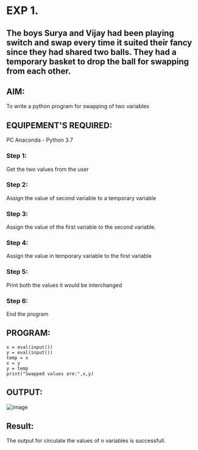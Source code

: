 # EXP 1.
## The boys Surya and Vijay had been playing switch and swap every time it suited their fancy since they had shared two balls. They had a temporary basket to drop the ball for swapping from each other.  

## AIM:
To write a python program for swapping of two variables

## EQUIPEMENT'S REQUIRED:
PC Anaconda - Python 3.7

### Step 1:
Get the two values from the user

### Step 2:
Assign the value of second variable to a temporary variable

### Step 3:
Assign the value of the first variable to the second variable.

### Step 4:
Assign the value in temporary variable to the first variable

### Step 5:
Print both the values it would be interchanged

### Step 6:
End the program

## PROGRAM:
```
x = eval(input())
y = eval(input())
temp = x
x = y
y = temp
print("Swapped values are:",x,y)
```
## OUTPUT:
![image](https://github.com/Kavin1311/PYTHON-PROGRAMMING/assets/145695724/b541d376-e3db-46f5-90ac-aa8f8ca212df)

## Result:
The output for circulate the values of n variables is successfull.


